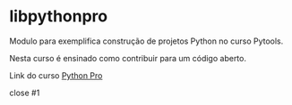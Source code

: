 # libpythonpro
Modulo para exemplifica construção de projetos Python no curso Pytools.

Nesta curso é ensinado como contribuir para um código aberto.

Link do curso [Python Pro](https://www.python.pro.br/)

close #1